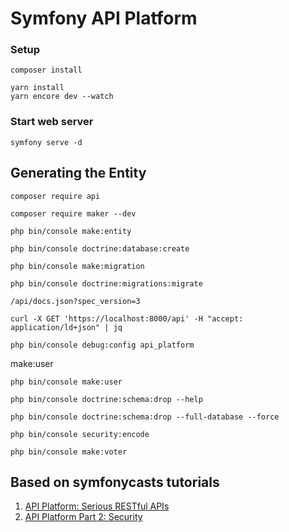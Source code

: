 # Symfony API Platform

### Setup

```
composer install
```

````
yarn install
yarn encore dev --watch
````

### Start web server

```
symfony serve -d
```

## Generating the Entity
````
composer require api
````

````
composer require maker --dev
````

````
php bin/console make:entity
````

````
php bin/console doctrine:database:create
````

````
php bin/console make:migration
````

````
php bin/console doctrine:migrations:migrate
````

````
/api/docs.json?spec_version=3
````

````
curl -X GET 'https://localhost:8000/api' -H "accept: application/ld+json" | jq
````

````
php bin/console debug:config api_platform
````

make:user  
````
php bin/console make:user
````

````
php bin/console doctrine:schema:drop --help
````

````
php bin/console doctrine:schema:drop --full-database --force
````

````
php bin/console security:encode
````

````
php bin/console make:voter
````

## Based on symfonycasts tutorials  
1. <a href="https://symfonycasts.com/screencast/api-platform">API Platform: Serious RESTful APIs</a>
2. <a href="https://symfonycasts.com/screencast/api-platform-security">API Platform Part 2: Security</a>